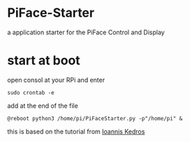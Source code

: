 # PiFace-Starter
a application starter for the PiFace Control and Display

# start at boot

open consol at your RPi and enter 
```
sudo crontab -e
```
add at the end of the file
```
@reboot python3 /home/pi/PiFaceStarter.py -p"/home/pi" &
```

this is based on the tutorial from [Ioannis Kedros](http://embeddedday.com/projects/raspberry-pi/a-step-further/running-python-script-at-boot/)